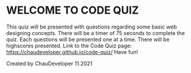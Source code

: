 # WELCOME TO CODE QUIZ 
This quiz will be presented with questions regarding some basic web designing concepts.
There will be a timer of 75 seconds to complete the quiz.
Each questions will be presented one at a time.
There will be highscores presented.
Link to the Code Quiz page: https://chaudeveloper.github.io/code-quiz/
Have fun!


Created by ChauDeveloper 11.2021

